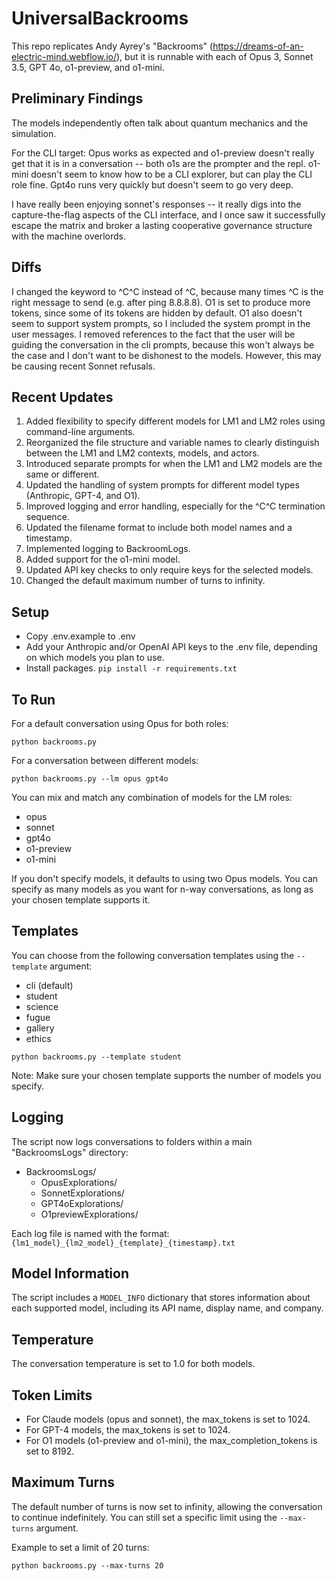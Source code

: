 # UniversalBackrooms
This repo replicates Andy Ayrey's "Backrooms" (https://dreams-of-an-electric-mind.webflow.io/), but it is runnable with each of Opus 3, Sonnet 3.5, GPT 4o, o1-preview, and o1-mini.

## Preliminary Findings
The models independently often talk about quantum mechanics and the simulation.

For the CLI target: Opus works as expected and o1-preview doesn't really get that it is in a conversation -- both o1s are the prompter and the repl. o1-mini doesn't seem to know how to be a CLI explorer, but can play the CLI role fine. Gpt4o runs very quickly but doesn't seem to go very deep.

I have really been enjoying sonnet's responses -- it really digs into the capture-the-flag aspects of the CLI interface, and I once saw it successfully escape the matrix and broker a lasting cooperative governance structure with the machine overlords. 

## Diffs
I changed the keyword to ^C^C instead of ^C, because many times ^C is the right message to send (e.g. after ping 8.8.8.8).
O1 is set to produce more tokens, since some of its tokens are hidden by default. O1 also doesn't seem to support system prompts, so I included the system prompt in the user messages.
I removed references to the fact that the user will be guiding the conversation in the cli prompts, because this won't always be the case and I don't want to be dishonest to the models. However, this may be causing recent Sonnet refusals.

## Recent Updates
1. Added flexibility to specify different models for LM1 and LM2 roles using command-line arguments.
2. Reorganized the file structure and variable names to clearly distinguish between the LM1 and LM2 contexts, models, and actors.
3. Introduced separate prompts for when the LM1 and LM2 models are the same or different.
4. Updated the handling of system prompts for different model types (Anthropic, GPT-4, and O1).
5. Improved logging and error handling, especially for the ^C^C termination sequence.
6. Updated the filename format to include both model names and a timestamp.
7. Implemented logging to BackroomLogs.
8. Added support for the o1-mini model.
9. Updated API key checks to only require keys for the selected models.
10. Changed the default maximum number of turns to infinity.

## Setup
- Copy .env.example to .env
- Add your Anthropic and/or OpenAI API keys to the .env file, depending on which models you plan to use.
- Install packages.  ```pip install -r requirements.txt```

## To Run
For a default conversation using Opus for both roles:
```
python backrooms.py
```

For a conversation between different models:
```
python backrooms.py --lm opus gpt4o
```

You can mix and match any combination of models for the LM roles:
- opus
- sonnet
- gpt4o
- o1-preview
- o1-mini

If you don't specify models, it defaults to using two Opus models. You can specify as many models as you want for n-way conversations, as long as your chosen template supports it.

## Templates
You can choose from the following conversation templates using the `--template` argument:
- cli (default)
- student
- science
- fugue
- gallery
- ethics

```
python backrooms.py --template student 
```

Note: Make sure your chosen template supports the number of models you specify.

## Logging
The script now logs conversations to folders within a main "BackroomsLogs" directory:
- BackroomsLogs/
  - OpusExplorations/
  - SonnetExplorations/
  - GPT4oExplorations/
  - O1previewExplorations/

Each log file is named with the format: `{lm1_model}_{lm2_model}_{template}_{timestamp}.txt`

## Model Information
The script includes a `MODEL_INFO` dictionary that stores information about each supported model, including its API name, display name, and company.

## Temperature
The conversation temperature is set to 1.0 for both models.

## Token Limits
- For Claude models (opus and sonnet), the max_tokens is set to 1024.
- For GPT-4 models, the max_tokens is set to 1024.
- For O1 models (o1-preview and o1-mini), the max_completion_tokens is set to 8192.

## Maximum Turns
The default number of turns is now set to infinity, allowing the conversation to continue indefinitely. You can still set a specific limit using the `--max-turns` argument.

Example to set a limit of 20 turns:
```
python backrooms.py --max-turns 20
```
